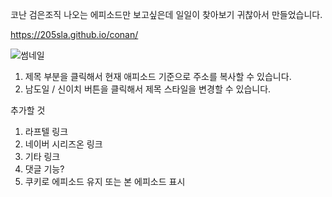 코난 검은조직 나오는 에피소드만 보고싶은데 일일이 찾아보기 귀찮아서 만들었습니다.


https://205sla.github.io/conan/

![썸네일](https://github.com/user-attachments/assets/662c23a0-f84d-4809-acbb-52697f876e05)



1. 제목 부분을 클릭해서 현재 애피소드 기준으로 주소를 복사할 수 있습니다.
2. 남도일 / 신이치 버튼을 클릭해서 제목 스타일을 변경할 수 있습니다.



추가할 것
1. 라프텔 링크
2. 네이버 시리즈온 링크
3. 기타 링크
4. 댓글 기능?
5. 쿠키로 에피소드 유지 또는 본 에피소드 표시
